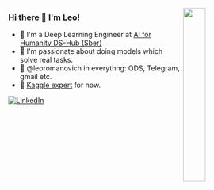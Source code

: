 <img align='right' height='30%' width='30%' src='https://media.giphy.com/media/MyibCKeY7w2TS/giphy.gif'></img>

### Hi there 👋 I'm Leo!

- 🦾 I'm a Deep Learning Engineer at [AI for Humanity DS-Hub (Sber)](https://sber.ru/)
- 🤖 I'm passionate about doing models which solve real tasks.
- 🎲 @leoromanovich in everythng: ODS, Telegram, gmail etc. 
- 🦆 [Kaggle expert](https://www.kaggle.com/leoromanovich) for now.

<a href="https://www.linkedin.com/in/leoromanovich/" target="_blank"><img alt="LinkedIn" src="https://img.shields.io/badge/-LinkedIn-0077B5?style=flat-square&logo=Linkedin&logoColor=white"></a>


